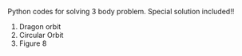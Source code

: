 Python codes for solving 3 body problem.
Special solution included!!
1. Dragon orbit
2. Circular Orbit
3. Figure 8
